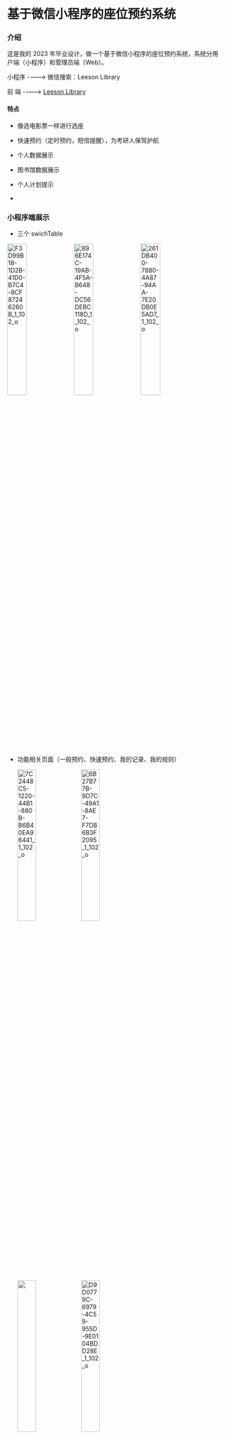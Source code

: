 # 基于微信小程序的座位预约系统

### 介绍

这是我的 2023 年毕业设计，做一个基于微信小程序的座位预约系统，系统分用户端（小程序）和管理员端（Web）。

小程序    ----> 微信搜索：Leeson Library

  前 端     ----> [Leeson Library](https://library.leeson.cool)

#### 特点

- 像选电影票一样进行选座
- 快速预约（定时预约，短信提醒），为考研人保驾护航
- 个人数据展示
- 图书馆数据展示
- 个人计划提示

- 

### **小程序端展示**

- 三个 swichTable

<img src="https://ghproxy.com/https://raw.githubusercontent.com/Leeson0202/imgRepository/main/F3D99B18-1D2B-41D0-B7C4-8CF87246260B_1_102_o.jpeg" alt="F3D99B18-1D2B-41D0-B7C4-8CF87246260B_1_102_o" style="width: 30%;" /> <img src="https://ghproxy.com/https://raw.githubusercontent.com/Leeson0202/imgRepository/main/896E174C-19AB-4F5A-B648-DC56DEBC118D_1_102_o.jpeg" alt="896E174C-19AB-4F5A-B648-DC56DEBC118D_1_102_o" style="width: 30%;" /> <img src="https://ghproxy.com/https://raw.githubusercontent.com/Leeson0202/imgRepository/main/261DB400-7880-4A87-94AA-7E20DB0E5AD7_1_102_o.jpeg" alt="261DB400-7880-4A87-94AA-7E20DB0E5AD7_1_102_o" style="width: 30%;" />

- 功能相关页面（一般预约、快速预约、我的记录、我的规则）

  <img src="https://ghproxy.com/https://raw.githubusercontent.com/Leeson0202/imgRepository/main/7C2448C5-1220-44B1-880B-B6B40EA96441_1_102_o.jpeg" alt="7C2448C5-1220-44B1-880B-B6B40EA96441_1_102_o" style="width:30%;" /> 				<img src="https://ghproxy.com/https://raw.githubusercontent.com/Leeson0202/imgRepository/main/6B27B77B-9D7C-49A1-8AE7-F7DB6B3F2095_1_102_o.jpeg" alt="6B27B77B-9D7C-49A1-8AE7-F7DB6B3F2095_1_102_o" style="width:30%;" />

  

   <img src="https://ghproxy.com/https://raw.githubusercontent.com/Leeson0202/imgRepository/main/IMG_0015.png" style="width:30%;" />				<img src="https://ghproxy.com/https://raw.githubusercontent.com/Leeson0202/imgRepository/main/D9D0779C-6979-4C59-955D-9E0104BDD28E_1_102_o.jpeg" alt="D9D0779C-6979-4C59-955D-9E0104BDD28E_1_102_o" style="width:30%;" />

- 个人中心相关页面 (修改资料、我的学习数据、设置)

<img src="https://ghproxy.com/https://raw.githubusercontent.com/Leeson0202/imgRepository/main/9CDCC6FD-D483-4068-B3B7-91276DBB556F_1_102_o.jpeg" alt="9CDCC6FD-D483-4068-B3B7-91276DBB556F_1_102_o" style="width:25%;" />			<img src="https://ghproxy.com/https://raw.githubusercontent.com/Leeson0202/imgRepository/main/IMG_0018.png" alt="D9D0779C-6979-4C59-955D-9E0104BDD28E_1_102_o" style="width:25%;" />			<img src="https://ghproxy.com/https://raw.githubusercontent.com/Leeson0202/imgRepository/main/3B0C4037-2D98-487F-BF20-7DA0C23C1BF5_1_102_o.jpeg" alt="3B0C4037-2D98-487F-BF20-7DA0C23C1BF5_1_102_o" style="width: 25%;" />



### Web管理员端展示

- 登陆

  ![image-20230404024244132](https://ghproxy.com/https://raw.githubusercontent.com/Leeson0202/imgRepository/main/image-20230404024244132.png)

- 首页

  ![image-20230404024402631](https://ghproxy.com/https://raw.githubusercontent.com/Leeson0202/imgRepository/main/image-20230404024402631.png)

- 学校管理

![image-20230404024431101](https://ghproxy.com/https://raw.githubusercontent.com/Leeson0202/imgRepository/main/image-20230404024431101.png)

![image-20230404024448935](https://ghproxy.com/https://raw.githubusercontent.com/Leeson0202/imgRepository/main/image-20230404024448935.png)



![image-20230404024459792](https://ghproxy.com/https://raw.githubusercontent.com/Leeson0202/imgRepository/main/image-20230404024459792.png)



- 预约管理

![image-20230404024524309](https://ghproxy.com/https://raw.githubusercontent.com/Leeson0202/imgRepository/main/image-20230404024524309.png)



![image-20230404024532040](https://ghproxy.com/https://raw.githubusercontent.com/Leeson0202/imgRepository/main/image-20230404024532040.png)







- 信用管理

![image-20230404024550521](https://ghproxy.com/https://raw.githubusercontent.com/Leeson0202/imgRepository/main/image-20230404024550521.png)



- 反馈信息

![image-20230404024612807](https://ghproxy.com/https://raw.githubusercontent.com/Leeson0202/imgRepository/main/image-20230404024612807.png)

- 设置

![image-20230404024645660](https://ghproxy.com/https://raw.githubusercontent.com/Leeson0202/imgRepository/main/image-20230404024645660.png)

![image-20230404024625052](https://ghproxy.com/https://raw.githubusercontent.com/Leeson0202/imgRepository/main/image-20230404024625052.png)





### 系统介绍

系统分为管理员（web）和用户端（微信小程序）。

文件大致分三个部分：

- server （后端）
- miniProject（小程序端）
- vue（前端）

[后端文档](./Library-Server/README.md)

[小程序文档](./Library-miniProject.md)

[前端文档](./Library-vue/README.md)



### 日志

- 【2023/03/31】  小程序和后端基本完成，正在开发web管理员端。
- 【2023/04/04】  vue界面基本完成。
